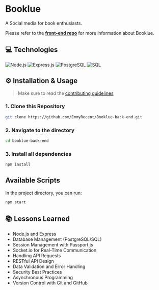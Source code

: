 # Booklue

A Social media for book enthusiasts.

Please refer to the **[front-end repo](https://github.com/EmmyRecent/Booklue-front-end)** for more information about Booklue.

## 💻 Technologies

![Node.js](https://img.shields.io/badge/Node.js-43853D?style=for-the-badge&logo=node.js&logoColor=white)
![Express.js](https://img.shields.io/badge/Express.js-404D59?style=for-the-badge&logo=express&logoColor=white)
![PostgreSQL](https://img.shields.io/badge/PostgreSQL-316192?style=for-the-badge&logo=postgresql&logoColor=white)
![SQL](https://img.shields.io/badge/SQL-4479A1?style=for-the-badge&logo=amazon-dynamodb&logoColor=white)

## ⚙️ Installation & Usage

> Make sure to read the [contributing guidelines](https://github.com/EmmyRecent/booklue-back-end/blob/main/CONTRIBUTING.md)

### 1\. Clone this Repository

```bash
git clone https://github.com/EmmyRecent/Booklue-back-end.git
```

### 2\. Navigate to the directory

```bash
cd booklue-back-end
```

### 3\. Install all dependencies

```bash
npm install
```

## Available Scripts

In the project directory, you can run:

```bash
npm start
```

## 📚 Lessons Learned

- Node.js and Express
- Database Management (PostgreSQL/SQL)
- Session Management with Passport.js
- Socket.io for Real-Time Communication
- Handling API Requests
- RESTful API Design
- Data Validation and Error Handling
- Security Best Practices
- Asynchronous Programming
- Version Control with Git and GitHub

